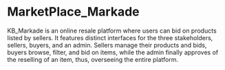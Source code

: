 # MarketPlace_Markade
KB_Markade is an online resale platform where users can bid on products listed by sellers.
It features distinct interfaces for the three stakeholders,  sellers, buyers, and an admin. Sellers manage their products and bids, buyers browse, filter, and bid on items, while the admin finally approves of the reselling of an item, thus, overseeing the entire platform.
